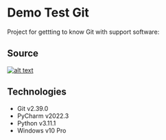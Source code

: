 # Demo Test Git
Project for gettting to know Git with support software:

## Source
[![alt text](https://con.jaktestowac.pl/wp-content/uploads/brand/jaktestowac_small.png)](https://jaktestowac.pl/git-dla-testerow)

## Technologies
- Git v2.39.0
- PyCharm v2022.3
- Python v3.11.1
- Windows v10 Pro